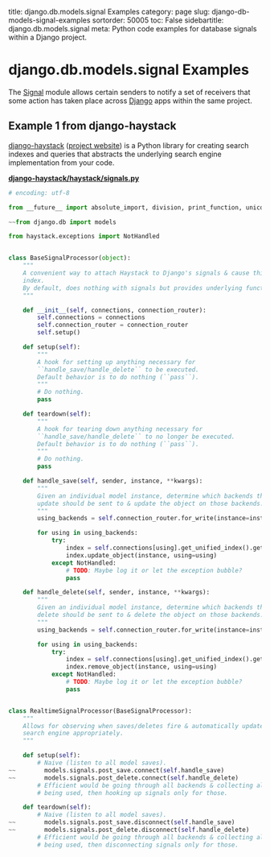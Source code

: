 title: django.db.models.signal Examples
category: page
slug: django-db-models-signal-examples
sortorder: 50005
toc: False
sidebartitle: django.db.models.signal
meta: Python code examples for database signals within a Django project. 


# django.db.models.signal Examples
The 
[Signal](https://github.com/django/django/blob/master/django/db/models/signals.py)
module allows certain senders to notify a set of receivers that some action 
has taken place across [Django](/django.html) apps within the same project.


## Example 1 from django-haystack
[django-haystack](https://github.com/django-haystack/django-haystack)
([project website](http://haystacksearch.org/)) is a Python library
for creating search indexes and queries that abstracts the underlying
search engine implementation from your code.

[**django-haystack/haystack/signals.py**](https://github.com/django-haystack/django-haystack/blob/master/haystack/signals.py)

```python
# encoding: utf-8

from __future__ import absolute_import, division, print_function, unicode_literals

~~from django.db import models

from haystack.exceptions import NotHandled


class BaseSignalProcessor(object):
    """
    A convenient way to attach Haystack to Django's signals & cause things to
    index.
    By default, does nothing with signals but provides underlying functionality.
    """

    def __init__(self, connections, connection_router):
        self.connections = connections
        self.connection_router = connection_router
        self.setup()

    def setup(self):
        """
        A hook for setting up anything necessary for
        ``handle_save/handle_delete`` to be executed.
        Default behavior is to do nothing (``pass``).
        """
        # Do nothing.
        pass

    def teardown(self):
        """
        A hook for tearing down anything necessary for
        ``handle_save/handle_delete`` to no longer be executed.
        Default behavior is to do nothing (``pass``).
        """
        # Do nothing.
        pass

    def handle_save(self, sender, instance, **kwargs):
        """
        Given an individual model instance, determine which backends the
        update should be sent to & update the object on those backends.
        """
        using_backends = self.connection_router.for_write(instance=instance)

        for using in using_backends:
            try:
                index = self.connections[using].get_unified_index().get_index(sender)
                index.update_object(instance, using=using)
            except NotHandled:
                # TODO: Maybe log it or let the exception bubble?
                pass

    def handle_delete(self, sender, instance, **kwargs):
        """
        Given an individual model instance, determine which backends the
        delete should be sent to & delete the object on those backends.
        """
        using_backends = self.connection_router.for_write(instance=instance)

        for using in using_backends:
            try:
                index = self.connections[using].get_unified_index().get_index(sender)
                index.remove_object(instance, using=using)
            except NotHandled:
                # TODO: Maybe log it or let the exception bubble?
                pass


class RealtimeSignalProcessor(BaseSignalProcessor):
    """
    Allows for observing when saves/deletes fire & automatically updates the
    search engine appropriately.
    """

    def setup(self):
        # Naive (listen to all model saves).
~~        models.signals.post_save.connect(self.handle_save)
~~        models.signals.post_delete.connect(self.handle_delete)
        # Efficient would be going through all backends & collecting all models
        # being used, then hooking up signals only for those.

    def teardown(self):
        # Naive (listen to all model saves).
~~        models.signals.post_save.disconnect(self.handle_save)
~~        models.signals.post_delete.disconnect(self.handle_delete)
        # Efficient would be going through all backends & collecting all models
        # being used, then disconnecting signals only for those.
```
